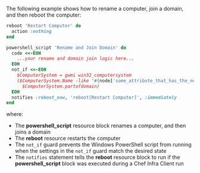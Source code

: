 The following example shows how to rename a computer, join a domain, and
then reboot the computer:

```ruby
reboot 'Restart Computer' do
  action :nothing
end

powershell_script 'Rename and Join Domain' do
  code <<-EOH
    ...your rename and domain join logic here...
  EOH
  not_if <<-EOH
    $ComputerSystem = gwmi win32_computersystem
    ($ComputerSystem.Name -like '#{node['some_attribute_that_has_the_new_name']}') -and
      $ComputerSystem.partofdomain)
  EOH
  notifies :reboot_now, 'reboot[Restart Computer]', :immediately
end
```

where:

-   The **powershell_script** resource block renames a computer, and
    then joins a domain
-   The **reboot** resource restarts the computer
-   The `not_if` guard prevents the Windows PowerShell script from
    running when the settings in the `not_if` guard match the desired
    state
-   The `notifies` statement tells the **reboot** resource block to run
    if the **powershell_script** block was executed during a Chef Infra
    Client run
